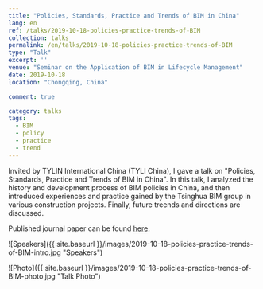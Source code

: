 ```yaml
---
title: "Policies, Standards, Practice and Trends of BIM in China"
lang: en
ref: /talks/2019-10-18-policies-practice-trends-of-BIM
collection: talks
permalink: /en/talks/2019-10-18-policies-practice-trends-of-BIM
type: "Talk"
excerpt: ''
venue: "Seminar on the Application of BIM in Lifecycle Management"
date: 2019-10-18
location: "Chongqing, China"

comment: true

category: talks
tags: 
  - BIM
  - policy
  - practice
  - trend
---
```


Invited by TYLIN International China (TYLI China), I gave a talk on "Policies, Standards, Practice and Trends of BIM in China". In this talk, I analyzed the history and development process of BIM policies in China, and then introduced experiences and practice gained by the Tsinghua BIM group in various construction projects. Finally, future treends and directions are discussed.


Published journal paper can be found [here]({{site.baseurl}}/en/publications/2018-03-06-bim-policies-in-china).


![Speakers]({{ site.baseurl }}/images/2019-10-18-policies-practice-trends-of-BIM-intro.jpg "Speakers")

![Photo]({{ site.baseurl }}/images/2019-10-18-policies-practice-trends-of-BIM-photo.jpg "Talk Photo")
